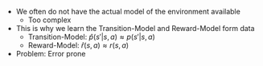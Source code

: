 - We often do not have the actual model of the environment available 
	- Too complex
- This is why we learn the Transition-Model and Reward-Model form data
	- Transition-Model: $\hat p(s'|s,a)\approx p(s'|s,a)$
	- Reward-Model: $\hat r(s,a) \approx r(s,a)$
- Problem: Error prone